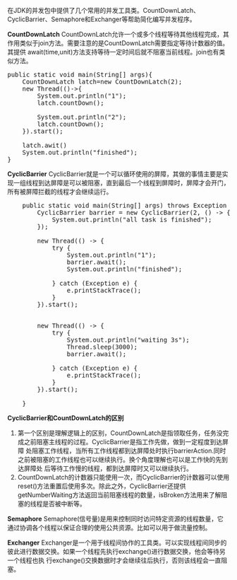 在JDK的并发包中提供了几个常用的并发工具类。CountDownLatch、CyclicBarrier、Semaphore和Exchanger等帮助简化编写并发程序。

**CountDownLatch**
CountDownLatch允许一个或多个线程等待其他线程完成，其作用类似于join方法。需要注意的是CountDownLatch需要指定等待计数器的值。其提供
await(time,unit)方法支持等待一定时间后就不阻塞当前线程。join也有类似方法。
<pre>
public static void main(String[] args){
    CountDownLatch latch=new CountDownLatch(2);
    new Thread(()->{
        System.out.println("1");
        latch.countDown();
        
        System.out.println("2");
        latch.countDown();
    }).start();
    
    latch.awit()
    System.out.println("finished");
}
</pre>

**CyclicBarrier**
CyclicBarrier就是一个可以循环使用的屏障，其做的事情主要是实现一组线程到达屏障是可以被阻塞，直到最后一个线程到屏障时，屏障才会开门，
所有被屏障拦截的线程才会继续运行。
<pre>
    public static void main(String[] args) throws Exception {
        CyclicBarrier barrier = new CyclicBarrier(2, () -> {
            System.out.println("all task is finished");
        });

        new Thread(() -> {
            try {
                System.out.println("1");
                barrier.await();
                System.out.println("finished");

            } catch (Exception e) {
                e.printStackTrace();
            }
        }).start();


        new Thread(() -> {
            try {
                System.out.println("waiting 3s");
                Thread.sleep(3000);
                barrier.await();

            } catch (Exception e) {
                e.printStackTrace();
            }
        }).start();

    }
</pre>

**CyclicBarrier和CountDownLatch的区别**
1. 第一个区别是理解逻辑上的区别，CountDownLatch是指领取任务，任务没完成之前阻塞主线程的过程。CyclicBarrier是指工作先做，做到一定程度到达屏障
处阻塞工作线程，当所有工作线程都到达屏障处时执行barrierAction.同时之前被阻塞的工作线程也可以继续执行。换个角度理解也可以是工作快的先到达屏障处
后等待工作慢的线程，都到达屏障时又可以继续执行。
2. CountDownLatch的计数器只能使用一次，而CyclicBarrier的计数器可以使用reset()方法重置后使用多次。除此之外，CyclicBarrier还提供
getNumberWaiting方法返回当前阻塞线程的数量，isBroken方法用来了解阻塞的线程是否被中断等。

**Semaphore**
Semaphore(信号量)是用来控制同时访问特定资源的线程数量，它通过协调各个线程以保证合理的使用公共资源。比如可以用于做流量控制。

**Exchanger**
Exchanger是一个用于线程间协作的工具类。可以实现线程间同步的彼此进行数据交换。如果一个线程先执行exchange()进行数据交换，他会等待另一个线程也执
行exchange()交换数据时才会继续往后执行，否则该线程会一直阻塞。



